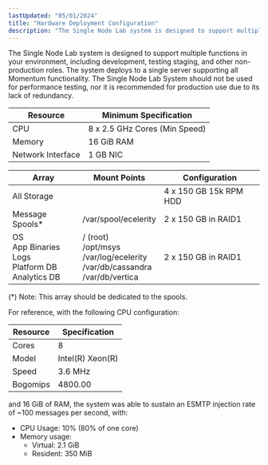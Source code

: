 ```yaml
---
lastUpdated: "05/01/2024"
title: "Hardware Deployment Configuration"
description: "The Single Node Lab system is designed to support multiple functions in your environment including development testing staging and other non production roles"
---
```


The Single Node Lab system is designed to support multiple functions in your environment, including development, testing staging, and other non-production roles. The system deploys to a single server supporting all Momentum functionality. The Single Node Lab System should not be used for performance testing, nor it is recommended for production use due to its lack of redundancy.

<a name="single_node_lab_hw_reqs"></a> 

| Resource | Minimum Specification |
| --- | --- |
| CPU | 8 x 2.5 GHz Cores (Min Speed) |
| Memory | 16 GiB RAM |
| Network Interface | 1 GB NIC |

<a name="single_node_lab_storage_array"></a> 

| Array | Mount Points | Configuration |
| --- | --- | --- |
| All Storage |   | 4 x 150 GB 15k RPM HDD |
| Message Spools* | /var/spool/ecelerity | 2 x 150 GB in RAID1 |
| OS<br>App Binaries<br>Logs<br>Platform DB<br>Analytics DB | / (root)<br>/opt/msys<br>/var/log/ecelerity<br>/var/db/cassandra<br>/var/db/vertica | 2 x 150 GB in RAID1 |

(*) Note: This array should be dedicated to the spools.

<a name="single_node_lab_ref_env"></a>

For reference, with the following CPU configuration:

| Resource | Specification |
| --- | --- |
| Cores | 8 |
| Model | Intel(R) Xeon(R) |
| Speed | 3.6 MHz |
| Bogomips | 4800.00 |

and 16 GiB of RAM, the system was able to sustain an ESMTP injection rate of ~100 messages per second, with:

- CPU Usage: 10% (80% of one core)
- Memory usage:
    - Virtual: 2.1 GiB
    - Resident: 350 MiB
